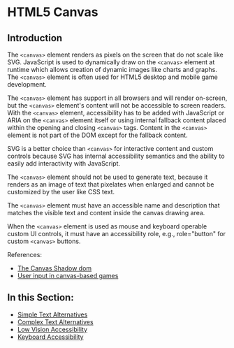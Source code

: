 # HTML5 Canvas

## Introduction

The `<canvas>` element renders as pixels on the screen that do not scale like SVG. JavaScript is used to dynamically draw on the `<canvas>` element at runtime which allows creation of dynamic images like charts and graphs. The `<canvas>` element is often used for HTML5 desktop and mobile game development.

The `<canvas>` element has support in all browsers and will render on-screen, but the `<canvas>` element's content will not be accessible to screen readers. With the `<canvas>` element, accessibility has to be added with JavaScript or ARIA on the `<canvas>` element itself or using internal fallback content placed within the opening and closing `<canvas>` tags. Content in the `<canvas>` element is not part of the DOM except for the fallback content.

SVG is a better choice than `<canvas>` for interactive content and custom controls because SVG has internal accessibility semantics and the ability to easily add interactivity with JavaScript.

The `<canvas>` element should not be used to generate text, because it renders as an image of text that pixelates when enlarged and cannot be customized by the user like CSS text.

The `<canvas>` element must have an accessible name and description that matches the visible text and content inside the canvas drawing area.

When the `<canvas>` element is used as mouse and keyboard operable custom UI controls, it must have an accessibility role, e.g., role="button" for custom `<canvas>` buttons.

References:

- [The Canvas Shadow dom](<https://msdn.microsoft.com/en-us/library/hh968259(v=vs.85).aspx>)
- [User input in canvas-based games](https://developer.ibm.com/industries/gaming/tutorials/wa-games/)

## In this Section:

- [Simple Text Alternatives](simple-text-alternatives.md)
- [Complex Text Alternatives](complex-text-alternatives.md)
- [Low Vision Accessibility](low-vision-a11y.md)
- [Keyboard Accessibility](keyboard-a11y.md)
